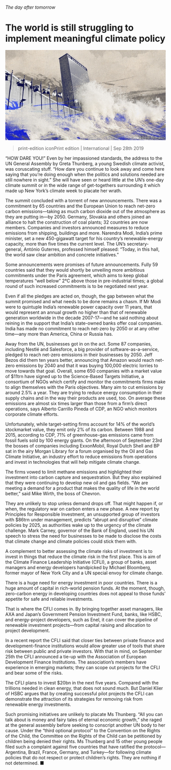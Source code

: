 ###### The day after tomorrow

# The world is still struggling to implement meaningful climate policy 

![image](images/20190928_IRD001_0.jpg) 

> print-edition iconPrint edition | International | Sep 28th 2019 

“HOW DARE YOU!” Even by her impassioned standards, the address to the UN General Assembly by Greta Thunberg, a young Swedish climate activist, was coruscating stuff. “How dare you continue to look away and come here saying that you’re doing enough when the politics and solutions needed are still nowhere in sight.” She will have seen or heard little at the UN’s one-day climate summit or in the wide range of get-togethers surrounding it which made up New York’s climate week to placate her wrath. 

The summit concluded with a torrent of new announcements. There was a commitment by 65 countries and the European Union to reach net-zero carbon emissions—taking as much carbon dioxide out of the atmosphere as they are putting in—by 2050. Germany, Slovakia and others joined an alliance to halt the construction of coal plants; 32 countries are now members. Companies and investors announced measures to reduce emissions from shipping, buildings and more. Narendra Modi, India’s prime minister, set a new 450-gigawatt target for his country’s renewable-energy capacity, more than five times the current level. The UN’s secretary-general, António Guterres, professed himself pleased: “Today, in this hall, the world saw clear ambition and concrete initiatives.”  

Some announcements were promises of future announcements. Fully 59 countries said that they would shortly be unveiling more ambitious commitments under the Paris agreement, which aims to keep global temperatures “well below” 2°C above those in pre-industrial times; a global round of such increased commitments is to be negotiated next year. 

Even if all the pledges are acted on, though, the gap between what the summit promised and what needs to be done remains a chasm. If Mr Modi were to quintuple India’s renewable power capacity over 11 years, that would represent an annual growth no higher than that of renewable generation worldwide in the decade 2007-17—and he said nothing about reining in the support that India’s state-owned banks offer coal companies. India has made no commitment to reach net-zero by 2050 or at any other time—any more than America, China or Russia has. 

Away from the UN, businesses got in on the act. Some 87 companies, including Nestlé and Salesforce, a big provider of software-as-a-service, pledged to reach net-zero emissions in their businesses by 2050. Jeff Bezos did them ten years better, announcing that Amazon would reach net-zero emissions by 2040 and that it was buying 100,000 electric lorries to move towards that goal. Overall, some 650 companies with a market value of $11trn have signed up to the Science-Based Targets Initiative, a consortium of NGOs which certify and monitor the commitments firms make to align themselves with the Paris objectives. Many aim to cut emissions by around 2.5% a year. They are trying to reduce energy consumption in their supply chains and in the way their products are used, too. On average these emissions are almost six times larger than those from a firm’s direct operations, says Alberto Carrillo Pineda of CDP, an NGO which monitors corporate climate efforts. 

Unfortunately, while target-setting firms account for 14% of the world’s stockmarket value, they emit only 2% of its carbon. Between 1988 and 2015, according to CDP, 71% of greenhouse-gas emissions came from fossil fuels sold by 100 energy giants. On the afternoon of September 23rd the bosses of companies including ExxonMobil, Royal Dutch Shell and BP sat in the airy Morgan Library for a forum organised by the Oil and Gas Climate Initiative, an industry effort to reduce emissions from operations and invest in technologies that will help mitigate climate change. 

The firms vowed to limit methane emissions and highlighted their investment into carbon capture and sequestration. But they also explained that they were continuing to develop new oil and gas fields. “We are meeting a demand for a product that makes the quality of life in the world better,” said Mike Wirth, the boss of Chevron. 

They are unlikely to stop unless demand drops off. That might happen if, or when, the regulatory war on carbon enters a new phase. A new report by Principles for Responsible Investment, an unsupported group of investors with $86trn under management, predicts “abrupt and disruptive” climate policies by 2025, as authorities wake up to the urgency of the climate challenge. Mark Carney, governor of the Bank of England, used his UN speech to stress the need for businesses to be made to disclose the costs that climate change and climate policies could stick them with. 

A complement to better assessing the climate risks of investment is to invest in things that reduce the climate risk in the first place. This is aim of the Climate Finance Leadership Initiative (CFLI), a group of banks, asset managers and energy developers handpicked by Michael Bloomberg, former mayor of New York City and a UN special envoy for climate change. 

There is a huge need for energy investment in poor countries. There is a huge amount of capital in rich-world pension funds. At the moment, though, zero-carbon energy in developing countries does not appeal to those funds’ appetite for safe and reliable investments. 

That is where the CFLI comes in. By bringing together asset managers, like AXA and Japan’s Government Pension Investment Fund, banks, like HSBC, and energy-project developers, such as Enel, it can cover the pipeline of renewable investment projects—from capital raising and allocation to project development. 

In a recent report the CFLI said that closer ties between private finance and development-finance institutions would allow greater use of tools that share risk between public and private investors. With that in mind, on September 25th the CFLI announced a tie-up with the Association of European Development Finance Institutions. The association’s members have experience in emerging markets; they can scope out projects for the CFLI and bear some of the risks. 

The CFLI plans to invest $20bn in the next five years. Compared with the trillions needed in clean energy, that does not sound much. But Daniel Klier of HSBC argues that by creating successful pilot projects the CFLI can demonstrate the attraction of its strategies for removing risk from renewable energy investments. 

Such promising initiatives are unlikely to placate Ms Thunberg. “All you can talk about is money and fairy tales of eternal economic growth,” she raged at the general assembly before seeking to conscript another UN body to her cause. Under the “third optional protocol” to the Convention on the Rights of the Child, the Committee on the Rights of the Child can be petitioned by children being denied their rights. Ms Thunberg and 15 other young people filed such a complaint against five countries that have ratified the protocol—Argentina, Brazil, France, Germany, and Turkey—for following climate policies that do not respect or protect children’s rights. They are nothing if not determined. ■ 

